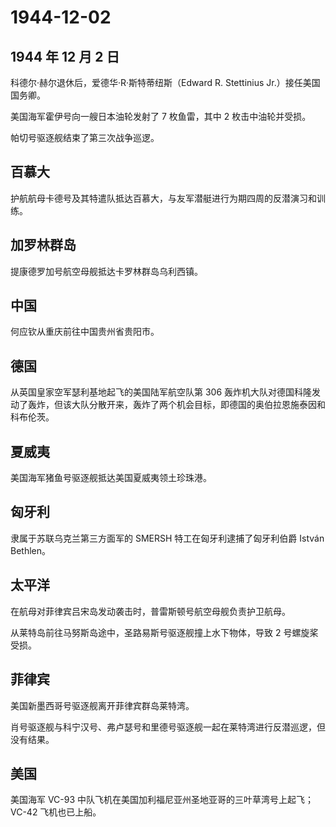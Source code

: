 # 1944-12-02

## 1944 年 12 月 2 日

科德尔·赫尔退休后，爱德华·R·斯特蒂纽斯（Edward R. Stettinius
Jr.）接任美国国务卿。

美国海军霍伊号向一艘日本油轮发射了 7 枚鱼雷，其中 2 枚击中油轮并受损。

帕切号驱逐舰结束了第三次战争巡逻。

## 百慕大

护航航母卡德号及其特遣队抵达百慕大，与友军潜艇进行为期四周的反潜演习和训练。

## 加罗林群岛

提康德罗加号航空母舰抵达卡罗林群岛乌利西镇。

## 中国

何应钦从重庆前往中国贵州省贵阳市。

## 德国

从英国皇家空军瑟利基地起飞的美国陆军航空队第 306
轰炸机大队对德国科隆发动了轰炸，但该大队分散开来，轰炸了两个机会目标，即德国的奥伯拉恩施泰因和科布伦茨。

## 夏威夷

美国海军猪鱼号驱逐舰抵达美国夏威夷领土珍珠港。

## 匈牙利

隶属于苏联乌克兰第三方面军的 SMERSH 特工在匈牙利逮捕了匈牙利伯爵 István
Bethlen。

## 太平洋

在航母对菲律宾吕宋岛发动袭击时，普雷斯顿号航空母舰负责护卫航母。

从莱特岛前往马努斯岛途中，圣路易斯号驱逐舰撞上水下物体，导致 2
号螺旋桨受损。

## 菲律宾

美国新墨西哥号驱逐舰离开菲律宾群岛莱特湾。

肖号驱逐舰与科宁汉号、弗卢瑟号和里德号驱逐舰一起在莱特湾进行反潜巡逻，但没有结果。

## 美国

美国海军 VC-93
中队飞机在美国加利福尼亚州圣地亚哥的三叶草湾号上起飞；VC-42
飞机也已上船。

